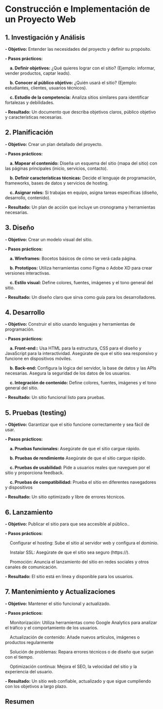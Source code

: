 # Construcción e Implementación de un Proyecto Web

## 1. Investigación y Análisis
**- Objetivo:** Entender las necesidades del proyecto y definir su propósito.

**- Pasos prácticos:**

&nbsp;&nbsp;&nbsp;&nbsp;**a. Definir objetivos:** ¿Qué quieres lograr con el sitio? (Ejemplo: informar, vender productos, captar leads).

&nbsp;&nbsp;&nbsp;&nbsp;**b. Conocer al público objetivo:** ¿Quién usará el sitio? (Ejemplo: estudiantes, clientes, usuarios técnicos).

&nbsp;&nbsp;&nbsp;&nbsp;**c. Estudio de la competencia:** Analiza sitios similares para identificar fortalezas y debilidades.

**- Resultado:** Un documento que describa objetivos claros, público objetivo y características necesarias.

## 2. Planificación
**- Objetivo:** Crear un plan detallado del proyecto.

**- Pasos prácticos:**

&nbsp;&nbsp;&nbsp;&nbsp;**a. Mapear el contenido:** Diseña un esquema del sitio (mapa del sitio) con las páginas principales (inicio, servicios, contacto).

&nbsp;&nbsp;&nbsp;&nbsp;**b. Definir características técnicas:** Decide el lenguaje de programación, frameworks, bases de datos y servicios de hosting.

&nbsp;&nbsp;&nbsp;&nbsp;**c. Asignar roles:** Si trabajas en equipo, asigna tareas específicas (diseño, desarrollo, contenido).

**- Resultado:** Un plan de acción que incluye un cronograma y herramientas necesarias.


## 3. Diseño
**- Objetivo:** Crear un modelo visual del sitio.

**- Pasos prácticos:**

&nbsp;&nbsp;&nbsp;&nbsp;**a. Wireframes:** Bocetos básicos de cómo se verá cada página.

&nbsp;&nbsp;&nbsp;&nbsp;**b. Prototipos:** Utiliza herramientas como Figma o Adobe XD para crear versiones interactivas.

&nbsp;&nbsp;&nbsp;&nbsp;**c. Estilo visual:** Define colores, fuentes, imágenes y el tono general del sitio.

**- Resultado:** Un diseño claro que sirva como guía para los desarrolladores.

## 4. Desarrollo
**- Objetivo:** Construir el sitio usando lenguajes y herramientas de programación.

**- Pasos prácticos:**

&nbsp;&nbsp;&nbsp;&nbsp;**a. Front-end::** 
Usa HTML para la estructura, CSS para el diseño y JavaScript para la interactividad. 
Asegúrate de que el sitio sea responsivo y funcione en dispositivos móviles.

&nbsp;&nbsp;&nbsp;&nbsp;**b. Back-end:**
Configura la lógica del servidor, la base de datos y las APIs necesarias.
Asegura la seguridad de los datos de los usuarios.


&nbsp;&nbsp;&nbsp;&nbsp;**c. Integración de contenido:** 
Define colores, fuentes, imágenes y el tono general del sitio.

**- Resultado:** Un sitio funcional listo para pruebas.

## 5. Pruebas (testing)
**- Objetivo:** Garantizar que el sitio funcione correctamente y sea fácil de usar.

**- Pasos prácticos:**

&nbsp;&nbsp;&nbsp;&nbsp;**a. Pruebas funcionales:** 
Asegúrate de que el sitio cargue rápido.

&nbsp;&nbsp;&nbsp;&nbsp;**b. Pruebas de rendimiento**
Asegúrate de que el sitio cargue rápido.


&nbsp;&nbsp;&nbsp;&nbsp;**c. Pruebas de usabilidad:** 
Pide a usuarios reales que naveguen por el sitio y proporciona feedback.

&nbsp;&nbsp;&nbsp;&nbsp;**c. Pruebas de compatibilidad:** 
Prueba el sitio en diferentes navegadores y dispositivos

**- Resultado:** Un sitio optimizado y libre de errores técnicos.

## 6. Lanzamiento
**- Objetivo:** Publicar el sitio para que sea accesible al público..

**- Pasos prácticos:**

&nbsp;&nbsp;&nbsp;&nbsp;Configurar el hosting: Sube el sitio al servidor web y configura el dominio.

&nbsp;&nbsp;&nbsp;&nbsp;Instalar SSL: Asegúrate de que el sitio sea seguro (https://).

&nbsp;&nbsp;&nbsp;&nbsp;Promoción: Anuncia el lanzamiento del sitio en redes sociales y otros canales de comunicación.

**- Resultado:** El sitio está en línea y disponible para los usuarios.

## 7. Mantenimiento y Actualizaciones
**- Objetivo:** Mantener el sitio funcional y actualizado.

**- Pasos prácticos:**

&nbsp;&nbsp;&nbsp;&nbsp;Monitorización: Utiliza herramientas como Google Analytics para analizar el tráfico y el comportamiento de los usuarios.

&nbsp;&nbsp;&nbsp;&nbsp;Actualización de contenido: Añade nuevos artículos, imágenes o productos regularmente

&nbsp;&nbsp;&nbsp;&nbsp;Solución de problemas: Repara errores técnicos o de diseño que surjan con el tiempo.

&nbsp;&nbsp;&nbsp;&nbsp;Optimización continua: Mejora el SEO, la velocidad del sitio y la experiencia del usuario.

**- Resultado:** Un sitio web confiable, actualizado y que sigue cumpliendo con los objetivos a largo plazo.

## Resumen

